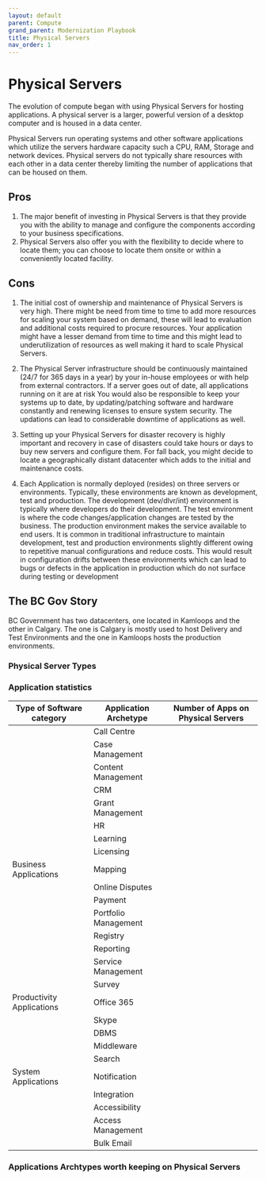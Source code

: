 ```yaml
---
layout: default
parent: Compute
grand_parent: Modernization Playbook
title: Physical Servers
nav_order: 1
---
```



# Physical Servers

  The evolution of compute began with using Physical Servers for hosting applications. A physical server is a larger, powerful version of a desktop computer and is housed in a data center. 

  Physical Servers run operating systems and other software applications which utilize the servers hardware capacity such a CPU, RAM, Storage and network devices. Physical servers do not typically share resources with each other in a data center thereby limiting the number of applications that can be housed on them.

## Pros

  1. The major benefit of investing in Physical Servers is that they provide you with the ability to manage and configure the components according to your business specifications.
  2. Physical Servers also offer you with the flexibility to decide where to locate them; you can choose to locate them onsite or within a conveniently located facility.

## Cons

  1. The initial cost of ownership and maintenance of Physical Servers is very high. There might be need from time to time to add more resources for scaling your system based on demand, these will lead to evaluation and additional costs required to procure resources. Your application might have a lesser demand from time to time and this might lead to underutilization of resources as well making it hard to scale Physical Servers.

  2. The Physical Server infrastructure should be continuously maintained (24/7 for 365 days in a year) by your in-house employees or with help from external contractors. If a server goes out of date, all applications running on it are at risk  You would also be responsible to keep your systems up to date, by updating/patching software and hardware constantly and renewing licenses to ensure system security. The updations can lead to considerable downtime of applications as well. 

  3. Setting up your Physical Servers for disaster recovery is highly important and recovery in case of disasters could take hours or days to buy new servers and configure them. For fall back, you might decide to locate a geographically distant datacenter which adds to the initial and maintenance costs.

  4. Each Application is normally deployed (resides) on three servers or environments. Typically, these environments are known as development, test and production. The development (dev/dlvr/int) environment is typically where developers do their development. The test environment is where the code changes/application changes are tested by the business. The production environment makes the service available to end users. It is common in traditional infrastructure to maintain development, test and production environments slightly different owing to repetitive manual configurations and reduce costs. This would result in configuration drifts between these environments which can lead to bugs or defects in the application in production which do not surface during testing or development


## The BC Gov Story

   BC Government has two datacenters, one located in Kamloops and the other in Calgary. The one is Calgary is mostly used to host Delivery and Test Environments and the one in Kamloops hosts the production environments.

### Physical Server Types

### Application statistics

| Type of Software category | Application Archetype | Number of Apps on Physical Servers |
| --------------------------|-----------------------|------------------------------------|
|                           | Call Centre           |                                    |
|                           | Case Management       |                                    |
|                           | Content Management    |                                    |
|                           | CRM                   |                                    |
|                           | Grant Management      |                                    |
|                           | HR                    |                                    |
|                           | Learning              |                                    |
|                           | Licensing             |                                    |
|   Business Applications   | Mapping               |                                    |
|                           | Online Disputes       |                                    |
|                           | Payment               |                                    |
|                           | Portfolio Management  |                                    |
|                           | Registry              |                                    |
|                           | Reporting             |                                    |
|                           | Service Management    |                                    |
|                           | Survey                |                                    |
| Productivity Applications | Office 365            |                                    |     
|                           | Skype                 |                                    |  
|                           | DBMS                  |                                    |
|                           | Middleware            |                                    |
|                           | Search                |                                    |
|    System Applications    | Notification          |                                    |
|                           | Integration           |                                    |
|                           | Accessibility         |                                    |
|                           | Access Management     |                                    |
|                           | Bulk Email            |                                    |


### Applications Archtypes worth keeping on Physical Servers
                            

